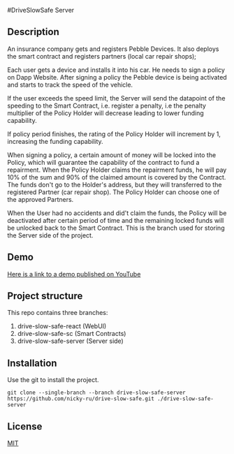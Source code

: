 #DriveSlowSafe Server

## Description

An insurance company gets and registers Pebble Devices. It also deploys the smart contract and registers
partners (local car repair shops);

Each user gets a device and installs it into his car. He needs to sign a policy on Dapp Website.
After signing a policy the Pebble device is being activated and starts to track the speed of the 
vehicle. 

If the user exceeds the speed limit, the Server will send the datapoint of the speeding to the Smart Contract, i.e. 
register a penalty, i.e the penalty multiplier of the Policy Holder will decrease leading to lower funding capability.

If policy period finishes, the rating of the Policy Holder will increment by 1, increasing the funding capability.

When signing a policy, a certain amount of money will be locked into the Policy, which will guarantee the capability
of the contract to fund a repairment. When the Policy Holder claims the repairment funds, he will pay
10% of the sum and 90% of the claimed amount is covered by the Contract. The funds don't go to the 
Holder's address, but they will transferred to the registered Partner (car repair shop). The Policy Holder
can choose one of the approved Partners.

When the User had no accidents and did't claim the funds, the Policy will be deactivated after certain
period of time and the remaining locked funds will be unlocked back to the Smart Contract.
This is the branch used for storing the Server side of the project.

## Demo
[Here is a link to a demo published on YouTube](https://youtu.be/sXz3-jyW21Q)

## Project structure
This repo contains three branches: 
1) drive-slow-safe-react (WebUI)
2) drive-slow-safe-sc (Smart Contracts)
3) drive-slow-safe-server (Server side)

## Installation

Use the git to install the project.

```
git clone --single-branch --branch drive-slow-safe-server https://github.com/nicky-ru/drive-slow-safe.git ./drive-slow-safe-server
```

## License
[MIT](https://choosealicense.com/licenses/mit/)

